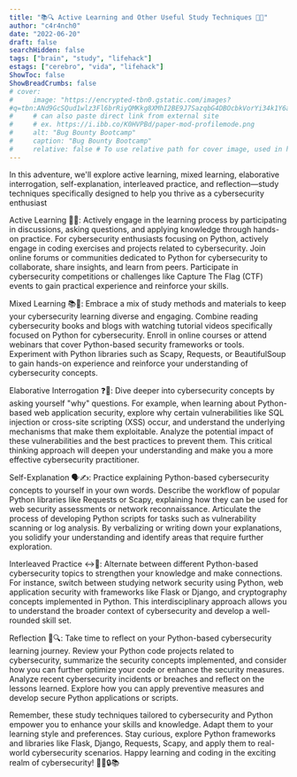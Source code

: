 ```yaml
---
title: "📚🔍 Active Learning and Other Useful Study Techniques 🧠💡"
author: "c4r4nch0"
date: "2022-06-20"
draft: false
searchHidden: false
tags: ["brain", "study", "lifehack"]
estags: ["cerebro", "vida", "lifehack"]
ShowToc: false
ShowBreadCrumbs: false
# cover:
#     image: "https://encrypted-tbn0.gstatic.com/images?
#q=tbn:ANd9GcSQud1wlz3Fl6brRiyQMKkg8XMhI2BE9J7SazqbG4DBOcbkVorYi34k1Y6axGErJj0L9LU&#usqp=CAU"
#     # can also paste direct link from external site
#     # ex. https://i.ibb.co/K0HVPBd/paper-mod-profilemode.png
#     alt: "Bug Bounty Bootcamp"
#     caption: "Bug Bounty Bootcamp"
#     relative: false # To use relative path for cover image, used in hugo Page-bundles    
---
```

In this adventure, we'll explore active learning, mixed learning, elaborative interrogation, self-explanation, interleaved practice, and reflection—study techniques specifically designed to help you thrive as a cybersecurity enthusiast

Active Learning 🚀💡: Actively engage in the learning process by participating in discussions, asking questions, and applying knowledge through hands-on practice. For cybersecurity enthusiasts focusing on Python, actively engage in coding exercises and projects related to cybersecurity. Join online forums or communities dedicated to Python for cybersecurity to collaborate, share insights, and learn from peers. Participate in cybersecurity competitions or challenges like Capture The Flag (CTF) events to gain practical experience and reinforce your skills.

Mixed Learning 📚🎨: Embrace a mix of study methods and materials to keep your cybersecurity learning diverse and engaging. Combine reading cybersecurity books and blogs with watching tutorial videos specifically focused on Python for cybersecurity. Enroll in online courses or attend webinars that cover Python-based security frameworks or tools. Experiment with Python libraries such as Scapy, Requests, or BeautifulSoup to gain hands-on experience and reinforce your understanding of cybersecurity concepts.

Elaborative Interrogation ❓🤔: Dive deeper into cybersecurity concepts by asking yourself "why" questions. For example, when learning about Python-based web application security, explore why certain vulnerabilities like SQL injection or cross-site scripting (XSS) occur, and understand the underlying mechanisms that make them exploitable. Analyze the potential impact of these vulnerabilities and the best practices to prevent them. This critical thinking approach will deepen your understanding and make you a more effective cybersecurity practitioner.

Self-Explanation 🗣️✍️: Practice explaining Python-based cybersecurity concepts to yourself in your own words. Describe the workflow of popular Python libraries like Requests or Scapy, explaining how they can be used for web security assessments or network reconnaissance. Articulate the process of developing Python scripts for tasks such as vulnerability scanning or log analysis. By verbalizing or writing down your explanations, you solidify your understanding and identify areas that require further exploration.

Interleaved Practice ↔️🔁: Alternate between different Python-based cybersecurity topics to strengthen your knowledge and make connections. For instance, switch between studying network security using Python, web application security with frameworks like Flask or Django, and cryptography concepts implemented in Python. This interdisciplinary approach allows you to understand the broader context of cybersecurity and develop a well-rounded skill set.

Reflection 🤔🔍: Take time to reflect on your Python-based cybersecurity learning journey. Review your Python code projects related to cybersecurity, summarize the security concepts implemented, and consider how you can further optimize your code or enhance the security measures. Analyze recent cybersecurity incidents or breaches and reflect on the lessons learned. Explore how you can apply preventive measures and develop secure Python applications or scripts.

Remember, these study techniques tailored to cybersecurity and Python empower you to enhance your skills and knowledge. Adapt them to your learning style and preferences. Stay curious, explore Python frameworks and libraries like Flask, Django, Requests, Scapy, and apply them to real-world cybersecurity scenarios. Happy learning and coding in the exciting realm of cybersecurity! 🌟🐍🔒📚